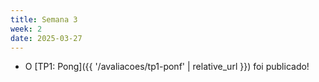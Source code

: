```yaml
---
title: Semana 3
week: 2
date: 2025-03-27
---
```


- O [TP1: Pong]({{ '/avaliacoes/tp1-ponf' | relative_url }}) foi publicado!